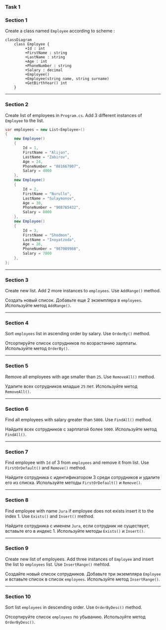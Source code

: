 ### Task 1

### Section 1

Create a class named `Employee` according to scheme :

```mermaid
classDiagram
    class Employee {
         +Id : int 
         +FirstName : string
         +LastName : string
         +Age : int
         +PhoneNumber : string
         +Salary : decimal
         +Employee()
         +Employee(string name, string surname)
         +GetBirthYear() int    
    }
```
---

### Section 2

Create list of employees in `Program.cs`. Add 3 different instances of `Employee` to the list.  

```csharp
var employees = new List<Employee>()
{
    new Employee()
    {
        Id = 1,
        FirstName = "Alijon",
        LastName = "Zabirov",
        Age = 24, 
        PhoneNumber = "881667007",
        Salary = 4000
    },
    new Employee()
    {
        Id = 2,
        FirstName = "Nurullo",
        LastName = "Sulaymonov",
        Age = 30, 
        PhoneNumber = "908765432",
        Salary = 8000
    },
    new Employee()
    {
        Id = 3,
        FirstName = "Shodmon",
        LastName = "Inoyatzoda",
        Age = 26, 
        PhoneNumber = "987009988",
        Salary = 7800
    },
};

```
---

### Section 3

Create new list. Add 2 more instances to `employees`. Use `AddRange()` method. 

Создать новый список. Добавьте еще 2 экземпляра в `employees`. Используйте метод `AddRange()`.

---

### Section 4

Sort `employees` list in ascending order by salary. Use `OrderBy()` method.

Отсортируйте список сотрудников по возрастанию зарплаты. Используйте метод `OrderBy()`.

---

### Section 5

Remove all employees with age smaller than `25`. Use `RemoveAll()` method.

Удалите всех сотрудников младше `25` лет. Используйте метод `RemoveAll()`.

---

### Section 6

Find all employees with salary greater than `5000`. Use `FindAll()` method.

Найдите всех сотрудников с зарплатой более `5000`. Используйте метод `FindAll()`.

---

### Section 7

Find employee with `Id` of 3 from `employees` and remove it from list. Use `FirstOrDefault()` and `Remove()` method.

Найдите сотрудника с идентификатором 3 среди сотрудников и удалите его из списка. Используйте методы `FirstOrDefault()` и `Remove()`.

---

### Section 8

Find employee with name `Jura` if employee does not exists insert it to the index 1. Use `Exists()` and `Insert()` method. 

Найдите сотрудника с именем `Jura`, если сотрудник не существует, вставьте его в индекс 1. Используйте методы `Exists()` и `Insert()`.

---

### Section 9

Create new list of employees. Add three instances of `Employee` and insert the list to `employees` list. Use `InsertRange()` mehtod.

Создайте новый список сотрудников. Добавьте три экземпляра `Employee` и вставьте список в список `employees`. Используйте метод `InsertRange()`.

--- 

### Section 10

Sort list `employees` in descending order. Use `OrderByDesc()` method.

Отсортируйте список `employees` по убыванию. Используйте метод `OrderByDesc()`.
